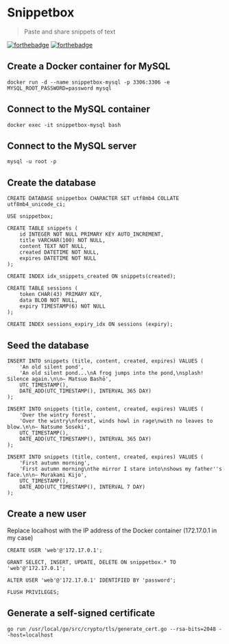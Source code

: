# Snippetbox

> Paste and share snippets of text

[![forthebadge](https://forthebadge.com/images/badges/built-with-love.svg)](https://forthebadge.com) [![forthebadge](https://forthebadge.com/images/badges/made-with-go.svg)](https://forthebadge.com)
## Create a Docker container for MySQL

```
docker run -d --name snippetbox-mysql -p 3306:3306 -e MYSQL_ROOT_PASSWORD=password mysql
```

## Connect to the MySQL container

```
docker exec -it snippetbox-mysql bash
```

## Connect to the MySQL server

```
mysql -u root -p
```

## Create the database
```
CREATE DATABASE snippetbox CHARACTER SET utf8mb4 COLLATE utf8mb4_unicode_ci;

USE snippetbox;

CREATE TABLE snippets (
    id INTEGER NOT NULL PRIMARY KEY AUTO_INCREMENT,
    title VARCHAR(100) NOT NULL,
    content TEXT NOT NULL,
    created DATETIME NOT NULL,
    expires DATETIME NOT NULL
);

CREATE INDEX idx_snippets_created ON snippets(created);

CREATE TABLE sessions (
    token CHAR(43) PRIMARY KEY,
    data BLOB NOT NULL,
    expiry TIMESTAMP(6) NOT NULL
);

CREATE INDEX sessions_expiry_idx ON sessions (expiry);
```

## Seed the database
```
INSERT INTO snippets (title, content, created, expires) VALUES (
    'An old silent pond',
    'An old silent pond...\nA frog jumps into the pond,\nsplash! Silence again.\n\n– Matsuo Bashō',
    UTC_TIMESTAMP(),
    DATE_ADD(UTC_TIMESTAMP(), INTERVAL 365 DAY)
);

INSERT INTO snippets (title, content, created, expires) VALUES (
    'Over the wintry forest',
    'Over the wintry\nforest, winds howl in rage\nwith no leaves to blow.\n\n– Natsume Soseki',
    UTC_TIMESTAMP(),
    DATE_ADD(UTC_TIMESTAMP(), INTERVAL 365 DAY)
);

INSERT INTO snippets (title, content, created, expires) VALUES (
    'First autumn morning',
    'First autumn morning\nthe mirror I stare into\nshows my father''s face.\n\n– Murakami Kijo',
    UTC_TIMESTAMP(),
    DATE_ADD(UTC_TIMESTAMP(), INTERVAL 7 DAY)
);
```

## Create a new user

Replace localhost with the IP address of the Docker container (172.17.0.1 in my case)

```
CREATE USER 'web'@'172.17.0.1';

GRANT SELECT, INSERT, UPDATE, DELETE ON snippetbox.* TO 'web'@'172.17.0.1';

ALTER USER 'web'@'172.17.0.1' IDENTIFIED BY 'password';

FLUSH PRIVILEGES;
```

## Generate a self-signed certificate

```
go run /usr/local/go/src/crypto/tls/generate_cert.go --rsa-bits=2048 --host=localhost
```
